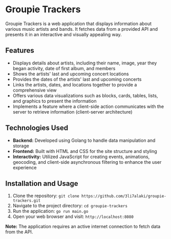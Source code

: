 # Groupie Trackers

Groupie Trackers is a web application that displays information about various music artists and bands. It fetches data from a provided API and presents it in an interactive and visually appealing way.

## Features
- Displays details about artists, including their name, image, year they began activity, date of first album, and members
- Shows the artists' last and upcoming concert locations
- Provides the dates of the artists' last and upcoming concerts
- Links the artists, dates, and locations together to provide a comprehensive view
- Offers various data visualizations such as blocks, cards, tables, lists, and graphics to present the information
- Implements a feature where a client-side action communicates with the server to retrieve information (client-server architecture)

## Technologies Used
- **Backend:** Developed using Golang to handle data manipulation and storage
- **Frontend:** Built with HTML and CSS for the site structure and styling
- **Interactivity:** Utilized JavaScript for creating events, animations, geocoding, and client-side asynchronous filtering to enhance the user experience

## Installation and Usage
1. Clone the repository: `git clone https://github.com/3li7alaki/groupie-trackers.git`
2. Navigate to the project directory: `cd groupie-trackers`
3. Run the application: `go run main.go`
4. Open your web browser and visit: `http://localhost:8080`

**Note:** The application requires an active internet connection to fetch data from the API.
